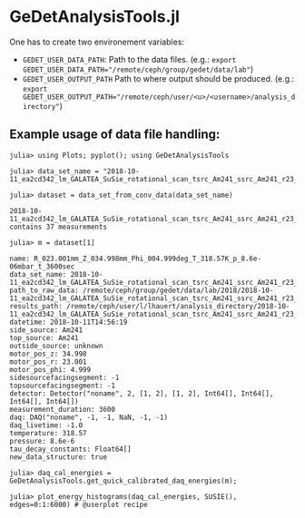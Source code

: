 # GeDetAnalysisTools.jl 

One has to create two environement variables:

- `GEDET_USER_DATA_PATH`: Path to the data files. (e.g.: `export GEDET_USER_DATA_PATH="/remote/ceph/group/gedet/data/lab"`)
- `GEDET_USER_OUTPUT_PATH` Path to where output should be produced. (e.g.: `export GEDET_USER_OUTPUT_PATH="/remote/ceph/user/<u>/<username>/analysis_directory"`)

## Example usage of data file handling:
```
julia> using Plots; pyplot(); using GeDetAnalysisTools

julia> data_set_name = "2018-10-11_ea2cd342_lm_GALATEA_SuSie_rotational_scan_tsrc_Am241_ssrc_Am241_r23_z35";

julia> dataset = data_set_from_conv_data(data_set_name)

2018-10-11_ea2cd342_lm_GALATEA_SuSie_rotational_scan_tsrc_Am241_ssrc_Am241_r23_z35
contains 37 measurements

julia> m = dataset[1]

name: R_023.001mm_Z_034.998mm_Phi_004.999deg_T_318.57K_p_8.6e-06mbar_t_3600sec
data_set_name: 2018-10-11_ea2cd342_lm_GALATEA_SuSie_rotational_scan_tsrc_Am241_ssrc_Am241_r23_z35
path_to_raw_data: /remote/ceph/group/gedet/data/lab/2018/2018-10-11_ea2cd342_lm_GALATEA_SuSie_rotational_scan_tsrc_Am241_ssrc_Am241_r23_z35/raw_data
results_path: /remote/ceph/user/l/lhauert/analysis_directory/2018-10-11_ea2cd342_lm_GALATEA_SuSie_rotational_scan_tsrc_Am241_ssrc_Am241_r23_z35
datetime: 2018-10-11T14:56:19
side_source: Am241
top_source: Am241
outside_source: unknown
motor_pos_z: 34.998
motor_pos_r: 23.001
motor_pos_phi: 4.999
sidesourcefacingsegment: -1
topsourcefacingsegment: -1
detector: Detector("noname", 2, [1, 2], [1, 2], Int64[], Int64[], Int64[], Int64[])
measurement_duration: 3600
daq: DAQ("noname", -1, -1, NaN, -1, -1)
daq_livetime: -1.0
temperature: 318.57
pressure: 8.6e-6
tau_decay_constants: Float64[]
new_data_structure: true

julia> daq_cal_energies = GeDetAnalysisTools.get_quick_calibrated_daq_energies(m);

julia> plot_energy_histograms(daq_cal_energies, SUSIE(), edges=0:1:6000) # @userplot recipe
```
